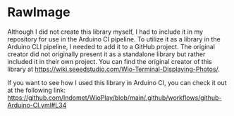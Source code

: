 # RawImage
Although I did not create this library myself, I had to include it in my repository for use in the Arduino CI pipeline. To utilize it as a library in the Arduino CLI pipeline, I needed to add it to a GitHub project. The original creator did not originally present it as a standalone library but rather included it in their own project. You can find the original creator of this library at https://wiki.seeedstudio.com/Wio-Terminal-Displaying-Photos/.

If you want to see how I used this library in Arduino CI, you can check it out at the following link: https://github.com/Indomet/WioPlay/blob/main/.github/workflows/github-Arduino-CI.yml#L34
